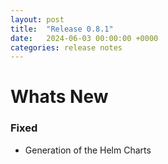 ```yaml
---
layout: post
title:  "Release 0.8.1"
date:   2024-06-03 00:00:00 +0000
categories: release notes
---
```


# Whats New

### Fixed

- Generation of the Helm Charts


